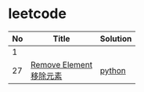 # leetcode

| No | Title | Solution |
|----| ----- | -------- | 
|  1 |  |   |
| 27 | [Remove Element](https://leetcode.com/problems/remove-element/) <br />[移除元素](https://leetcode-cn.com/problems/remove-element/)| [python]()|
